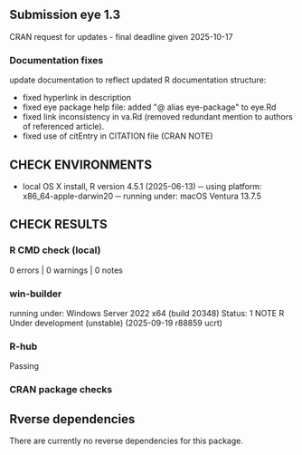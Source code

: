 ## Submission eye 1.3
CRAN request for updates - final deadline given 2025-10-17

### Documentation fixes 
update documentation to reflect updated R documentation structure:
- fixed hyperlink in description 
- fixed eye package help file: added "@ alias eye-package" to eye.Rd
- fixed link inconsistency in va.Rd (removed redundant mention to authors of referenced article). 
- fixed use of citEntry in CITATION file (CRAN NOTE)

## CHECK ENVIRONMENTS
* local OS X install, R version 4.5.1 (2025-06-13)
─  using platform: x86_64-apple-darwin20
─  running under: macOS Ventura 13.7.5

## CHECK RESULTS
### R CMD check (local)
0 errors | 0 warnings | 0 notes

### win-builder
running under: Windows Server 2022 x64 (build 20348)
Status: 1 NOTE
R Under development (unstable) (2025-09-19 r88859 ucrt)

### R-hub
Passing

### CRAN package checks

## Rverse dependencies
There are currently no reverse dependencies for this package.
